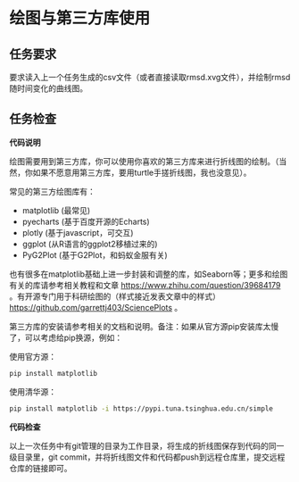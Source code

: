 # 绘图与第三方库使用

## 任务要求

要求读入上一个任务生成的csv文件（或者直接读取rmsd.xvg文件），并绘制rmsd随时间变化的曲线图。



## 任务检查

**代码说明**

绘图需要用到第三方库，你可以使用你喜欢的第三方库来进行折线图的绘制。（当然，你如果不愿意用第三方库，要用turtle手搓折线图，我也没意见）。

常见的第三方绘图库有：

- matplotlib (最常见)
- pyecharts (基于百度开源的Echarts)
- plotly (基于javascript，可交互)
- ggplot (从R语言的ggplot2移植过来的)
- PyG2Plot (基于G2Plot，和蚂蚁金服有关)

也有很多在matplotlib基础上进一步封装和调整的库，如Seaborn等；更多和绘图有关的库请参考相关教程和文章 https://www.zhihu.com/question/39684179 。有开源专门用于科研绘图的（样式接近发表文章中的样式）https://github.com/garrettj403/SciencePlots 。

第三方库的安装请参考相关的文档和说明。备注：如果从官方源pip安装库太慢了，可以考虑给pip换源，例如：

使用官方源：

```bash
pip install matplotlib
```

使用清华源：

```bash
pip install matplotlib -i https://pypi.tuna.tsinghua.edu.cn/simple
```



**代码检查**

以上一次任务中有git管理的目录为工作目录，将生成的折线图保存到代码的同一级目录里，git commit，并将折线图文件和代码都push到远程仓库里，提交远程仓库的链接即可。